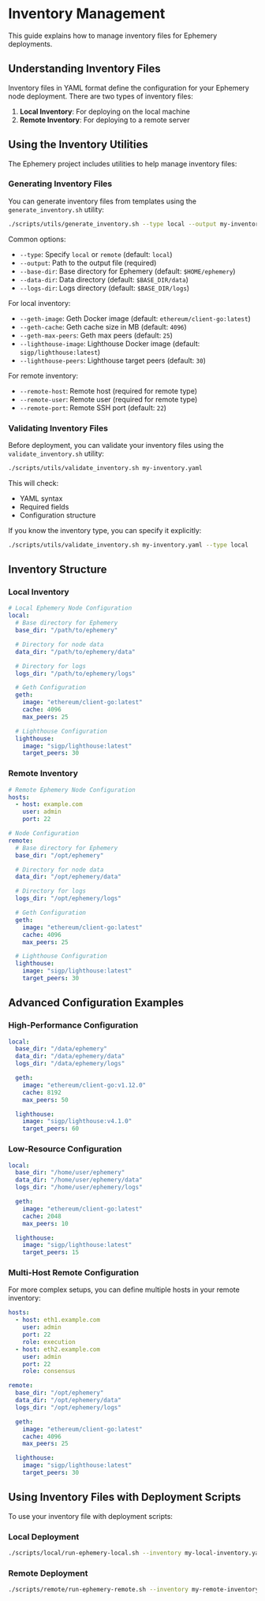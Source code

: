 # Inventory Management

This guide explains how to manage inventory files for Ephemery deployments.

## Understanding Inventory Files

Inventory files in YAML format define the configuration for your Ephemery node deployment. There are two types of inventory files:

1. **Local Inventory**: For deploying on the local machine
2. **Remote Inventory**: For deploying to a remote server

## Using the Inventory Utilities

The Ephemery project includes utilities to help manage inventory files:

### Generating Inventory Files

You can generate inventory files from templates using the `generate_inventory.sh` utility:

```bash
./scripts/utils/generate_inventory.sh --type local --output my-inventory.yaml
```

Common options:
- `--type`: Specify `local` or `remote` (default: `local`)
- `--output`: Path to the output file (required)
- `--base-dir`: Base directory for Ephemery (default: `$HOME/ephemery`)
- `--data-dir`: Data directory (default: `$BASE_DIR/data`)
- `--logs-dir`: Logs directory (default: `$BASE_DIR/logs`)

For local inventory:
- `--geth-image`: Geth Docker image (default: `ethereum/client-go:latest`)
- `--geth-cache`: Geth cache size in MB (default: `4096`)
- `--geth-max-peers`: Geth max peers (default: `25`)
- `--lighthouse-image`: Lighthouse Docker image (default: `sigp/lighthouse:latest`)
- `--lighthouse-peers`: Lighthouse target peers (default: `30`)

For remote inventory:
- `--remote-host`: Remote host (required for remote type)
- `--remote-user`: Remote user (required for remote type)
- `--remote-port`: Remote SSH port (default: `22`)

### Validating Inventory Files

Before deployment, you can validate your inventory files using the `validate_inventory.sh` utility:

```bash
./scripts/utils/validate_inventory.sh my-inventory.yaml
```

This will check:
- YAML syntax
- Required fields
- Configuration structure

If you know the inventory type, you can specify it explicitly:

```bash
./scripts/utils/validate_inventory.sh my-inventory.yaml --type local
```

## Inventory Structure

### Local Inventory

```yaml
# Local Ephemery Node Configuration
local:
  # Base directory for Ephemery
  base_dir: "/path/to/ephemery"

  # Directory for node data
  data_dir: "/path/to/ephemery/data"

  # Directory for logs
  logs_dir: "/path/to/ephemery/logs"

  # Geth Configuration
  geth:
    image: "ethereum/client-go:latest"
    cache: 4096
    max_peers: 25

  # Lighthouse Configuration
  lighthouse:
    image: "sigp/lighthouse:latest"
    target_peers: 30
```

### Remote Inventory

```yaml
# Remote Ephemery Node Configuration
hosts:
  - host: example.com
    user: admin
    port: 22

# Node Configuration
remote:
  # Base directory for Ephemery
  base_dir: "/opt/ephemery"

  # Directory for node data
  data_dir: "/opt/ephemery/data"

  # Directory for logs
  logs_dir: "/opt/ephemery/logs"

  # Geth Configuration
  geth:
    image: "ethereum/client-go:latest"
    cache: 4096
    max_peers: 25

  # Lighthouse Configuration
  lighthouse:
    image: "sigp/lighthouse:latest"
    target_peers: 30
```

## Advanced Configuration Examples

### High-Performance Configuration

```yaml
local:
  base_dir: "/data/ephemery"
  data_dir: "/data/ephemery/data"
  logs_dir: "/data/ephemery/logs"

  geth:
    image: "ethereum/client-go:v1.12.0"
    cache: 8192
    max_peers: 50

  lighthouse:
    image: "sigp/lighthouse:v4.1.0"
    target_peers: 60
```

### Low-Resource Configuration

```yaml
local:
  base_dir: "/home/user/ephemery"
  data_dir: "/home/user/ephemery/data"
  logs_dir: "/home/user/ephemery/logs"

  geth:
    image: "ethereum/client-go:latest"
    cache: 2048
    max_peers: 10

  lighthouse:
    image: "sigp/lighthouse:latest"
    target_peers: 15
```

### Multi-Host Remote Configuration

For more complex setups, you can define multiple hosts in your remote inventory:

```yaml
hosts:
  - host: eth1.example.com
    user: admin
    port: 22
    role: execution
  - host: eth2.example.com
    user: admin
    port: 22
    role: consensus

remote:
  base_dir: "/opt/ephemery"
  data_dir: "/opt/ephemery/data"
  logs_dir: "/opt/ephemery/logs"

  geth:
    image: "ethereum/client-go:latest"
    cache: 4096
    max_peers: 25

  lighthouse:
    image: "sigp/lighthouse:latest"
    target_peers: 30
```

## Using Inventory Files with Deployment Scripts

To use your inventory file with deployment scripts:

### Local Deployment

```bash
./scripts/local/run-ephemery-local.sh --inventory my-local-inventory.yaml
```

### Remote Deployment

```bash
./scripts/remote/run-ephemery-remote.sh --inventory my-remote-inventory.yaml
```

